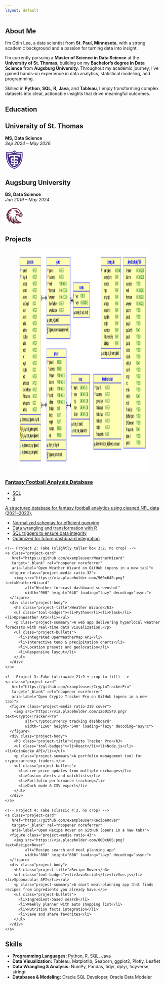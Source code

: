 ```yaml
---
layout: default
---
```


<!--               -->
<!-- About Section -->
<!--               -->

<section class="about">
  <h1>About Me</h1>
  <p>
    I’m Odin Lee, a data scientist from <strong>St. Paul, Minnesota</strong>, with a strong academic background and a passion for turning data into insight.
  </p>
  <p>
    I’m currently pursuing a <strong>Master of Science in Data Science</strong> at the <strong>University of St. Thomas</strong>, building on my <strong>Bachelor’s degree in Data Science</strong> from <strong>Augsburg University</strong>. Throughout my academic journey, I’ve gained hands-on experience in data analytics, statistical modeling, and programming.
  </p>
  <p>
    Skilled in <strong>Python</strong>, <strong>SQL</strong>, <strong>R</strong>, <strong>Java</strong>, and <strong>Tableau</strong>, I enjoy transforming complex datasets into clear, actionable insights that drive meaningful outcomes.
  </p>
</section>

<!--                   -->
<!-- Education Section -->
<!--                   -->

<section class="education" aria-label="Education Background">
  <h1>Education</h1>
  <div class="education-grid">
    <div class="education-card">
      <div class="edu-text">
        <h2>University of St. Thomas</h2>
        <p><strong>MS, Data Science</strong><br><em>Sep 2024 – May 2026</em></p>
      </div>
      <div class="edu-logo">
        <img src="assets/img/UniversitySt.Thomas-Logo.png" alt="University of St. Thomas Logo" width="60" height="60" />
      </div>
    </div>
    <div class="education-card">
      <div class="edu-text">
        <h2>Augsburg University</h2>
        <p><strong>BS, Data Science</strong><br><em>Jan 2019 – May 2024</em></p>
      </div>
      <div class="edu-logo">
        <img src="assets/img/AugsburgUniversity-Logo.png" alt="Augsburg University Logo" width="60" height="60" />
      </div>
    </div>
  </div>
</section>

<!--                 -->
<!-- Project Section -->
<!--                 -->

<section class="projects">
  <h1>Projects</h1>

  <div class="project-grid">
    <!-- Project 1: Real (no crop, default 16:9) -->
    <a class="project-card"
       href="https://github.com/OdinLeePro/FantasyFootballAnalysisDB"
       target="_blank" rel="noopener noreferrer"
       aria-label="Open Fantasy Football Analysis Database on GitHub (opens in a new tab)">
      <figure class="project-media">
        <img src="/assets/img/FinalProjectRationalModel.png"
             alt="Fantasy Football ER Diagram"
             width="1280" height="720" loading="lazy" decoding="async">
      </figure>
      <div class="project-body">
        <h3 class="project-title">Fantasy Football Analysis Database</h3>
        <ul class="tool-badges"><li>SQL</li><li>R</li></ul>
        <p class="project-summary">A structured database for fantasy football analytics using cleaned NFL data (2021–2023).</p>
        <ul class="project-bullets">
          <li>Normalized schemas for efficient querying</li>
          <li>Data wrangling and transformation with R</li>
          <li>SQL triggers to ensure data integrity</li>
          <li>Optimized for future dashboard integration</li>
        </ul>
      </div>
    </a>

    <!-- Project 2: Fake (slightly taller box 3:2, no crop) -->
    <a class="project-card"
       href="https://github.com/exampleuser/WeatherWizard"
       target="_blank" rel="noopener noreferrer"
       aria-label="Open Weather Wizard on GitHub (opens in a new tab)">
      <figure class="project-media ratio-32">
        <img src="https://via.placeholder.com/960x640.png?text=Weather+Wizard"
             alt="Weather forecast dashboard screenshot"
             width="960" height="640" loading="lazy" decoding="async">
      </figure>
      <div class="project-body">
        <h3 class="project-title">Weather Wizard</h3>
        <ul class="tool-badges"><li>Python</li><li>Flask</li><li>OpenWeather API</li></ul>
        <p class="project-summary">A web app delivering hyperlocal weather forecasts with real-time data visualization.</p>
        <ul class="project-bullets">
          <li>Integrated OpenWeatherMap API</li>
          <li>Interactive temp & precipitation charts</li>
          <li>Location presets and geolocation</li>
          <li>Responsive layout</li>
        </ul>
      </div>
    </a>

    <!-- Project 3: Fake (ultrawide 21:9 + crop to fill) -->
    <a class="project-card"
       href="https://github.com/exampleuser/CryptoTrackerPro"
       target="_blank" rel="noopener noreferrer"
       aria-label="Open Crypto Tracker Pro on GitHub (opens in a new tab)">
      <figure class="project-media ratio-219 cover">
        <img src="https://via.placeholder.com/1260x540.png?text=Crypto+Tracker+Pro"
             alt="Cryptocurrency tracking dashboard"
             width="1260" height="540" loading="lazy" decoding="async">
      </figure>
      <div class="project-body">
        <h3 class="project-title">Crypto Tracker Pro</h3>
        <ul class="tool-badges"><li>React</li><li>Node.js</li><li>CoinGecko API</li></ul>
        <p class="project-summary">A portfolio management tool for cryptocurrency traders.</p>
        <ul class="project-bullets">
          <li>Live price updates from multiple exchanges</li>
          <li>Custom alerts and watchlists</li>
          <li>Portfolio performance tracking</li>
          <li>Dark mode & CSV export</li>
        </ul>
      </div>
    </a>

    <!-- Project 4: Fake (classic 4:3, no crop) -->
    <a class="project-card"
       href="https://github.com/exampleuser/RecipeRover"
       target="_blank" rel="noopener noreferrer"
       aria-label="Open Recipe Rover on GitHub (opens in a new tab)">
      <figure class="project-media ratio-43">
        <img src="https://via.placeholder.com/800x600.png?text=Recipe+Rover"
             alt="Recipe search and meal planning app"
             width="800" height="600" loading="lazy" decoding="async">
      </figure>
      <div class="project-body">
        <h3 class="project-title">Recipe Rover</h3>
        <ul class="tool-badges"><li>JavaScript</li><li>Vue.js</li><li>Spoonacular API</li></ul>
        <p class="project-summary">A smart meal-planning app that finds recipes from ingredients you already have.</p>
        <ul class="project-bullets">
          <li>Ingredient-based search</li>
          <li>Weekly planner with auto shopping list</li>
          <li>Nutrition facts integration</li>
          <li>Save and share favorites</li>
        </ul>
      </div>
    </a>
  </div>
</section>

<!--                -->
<!-- Skills Section -->
<!--                -->

<section class="skills">
  <h1>Skills</h1>
  <ul class="skill-list">
    <li><strong>Programming Languages:</strong> Python, R, SQL, Java</li>
    <li><strong>Data Visualization:</strong> Tableau, Matplotlib, Seaborn, ggplot2, Plotly, Leaflet</li>
    <li><strong>Data Wrangling & Analysis:</strong> NumPy, Pandas, tidyr, dplyr, tidyverse, stringr</li>
    <li><strong>Databases & Modeling:</strong> Oracle SQL Developer, Oracle Data Modeler</li>
  </ul>
</section>
